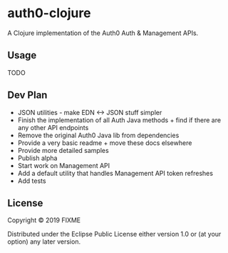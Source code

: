 # auth0-clojure

A Clojure implementation of the Auth0 Auth & Management APIs.

## Usage

TODO

## Dev Plan

- JSON utilities - make EDN <-> JSON stuff simpler
- Finish the implementation of all Auth Java methods + find if there are any other API endpoints
- Remove the original Auth0 Java lib from dependencies
- Provide a very basic readme + move these docs elsewhere
- Provide more detailed samples
- Publish alpha
- Start work on Management API
- Add a default utility that handles Management API token refreshes
- Add tests

## License

Copyright © 2019 FIXME

Distributed under the Eclipse Public License either version 1.0 or (at
your option) any later version.

